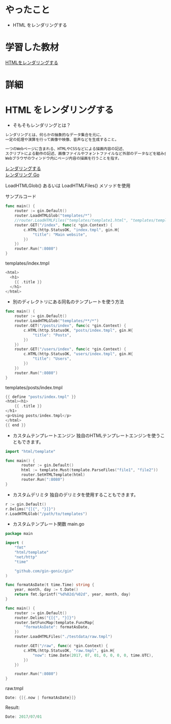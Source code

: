 # やったこと
- HTML をレンダリングする

# 学習した教材
<a href="https://gin-gonic.com/ja/docs/examples/html-rendering/">HTMLをレンダリングする</a><br>

# 詳細
# HTML をレンダリングする
- そもそもレンダリングとは？
```go
レンダリングとは、何らかの抽象的なデータ集合を元に、
一定の処理や演算を行って画像や映像、音声などを生成すること。

一つのWebページに含まれる、HTMLやCSSなどによる描画内容の記述、
スクリプトによる動作の記述、画像ファイルやフォントファイルなど外部のデータなどを組み合わせ、
Webブラウザのウィンドウ内にページ内容の描画を行うことを指す。
```
<a href="https://e-words.jp/w/%E3%83%AC%E3%83%B3%E3%83%80%E3%83%AA%E3%83%B3%E3%82%B0.html">レンダリングする</a><br>
<a href="https://code-database.com/knowledges/87">レンダリング Go</a><br>

LoadHTMLGlob() あるいは LoadHTMLFiles() メソッドを使用

サンプルコード
```go
func main() {
	router := gin.Default()
	router.LoadHTMLGlob("templates/*")
	//router.LoadHTMLFiles("templates/template1.html", "templates/template2.html")
	router.GET("/index", func(c *gin.Context) {
		c.HTML(http.StatusOK, "index.tmpl", gin.H{
			"title": "Main website",
		})
	})
	router.Run(":8080")
}
```

templates/index.tmpl
```go
<html>
  <h1>
    {{ .title }}
  </h1>
</html>
```

- 別のディレクトリにある同名のテンプレートを使う方法
```go
func main() {
	router := gin.Default()
	router.LoadHTMLGlob("templates/**/*")
	router.GET("/posts/index", func(c *gin.Context) {
		c.HTML(http.StatusOK, "posts/index.tmpl", gin.H{
			"title": "Posts",
		})
	})
	router.GET("/users/index", func(c *gin.Context) {
		c.HTML(http.StatusOK, "users/index.tmpl", gin.H{
			"title": "Users",
		})
	})
	router.Run(":8080")
}
```

templates/posts/index.tmpl
```go
{{ define "posts/index.tmpl" }}
<html><h1>
	{{ .title }}
</h1>
<p>Using posts/index.tmpl</p>
</html>
{{ end }}
```

- カスタムテンプレートエンジン
独自のHTMLテンプレートエンジンを使うこともできます。
```go
import "html/template"

func main() {
       router := gin.Default()
       html := template.Must(template.ParseFiles("file1", "file2"))
       router.SetHTMLTemplate(html)
       router.Run(":8080")
}
```

- カスタムデリミタ
独自のデリミタを使用することもできます。
```go
r := gin.Default()
r.Delims("{[{", "}]}")
r.LoadHTMLGlob("/path/to/templates")
```

- カスタムテンプレート関数
main.go
```go
package main

import (
	"fmt"
	"html/template"
	"net/http"
	"time"

	"github.com/gin-gonic/gin"
)

func formatAsDate(t time.Time) string {
	year, month, day := t.Date()
	return fmt.Sprintf("%d%02d/%02d", year, month, day)
}

func main() {
	router := gin.Default()
	router.Delims("{[{", "}]}")
	router.SetFuncMap(template.FuncMap{
		"formatAsDate": formatAsDate,
	})
	router.LoadHTMLFiles("./testdata/raw.tmpl")

	router.GET("/raw", func(c *gin.Context) {
		c.HTML(http.StatusOK, "raw.tmpl", gin.H{
			"now": time.Date(2017, 07, 01, 0, 0, 0, 0, time.UTC),
		})
	})

	router.Run(":8080")
}
```
raw.tmpl
```go
Date: {[{.now | formatAsDate}]}
```
Result:
```go
Date: 2017/07/01
```
